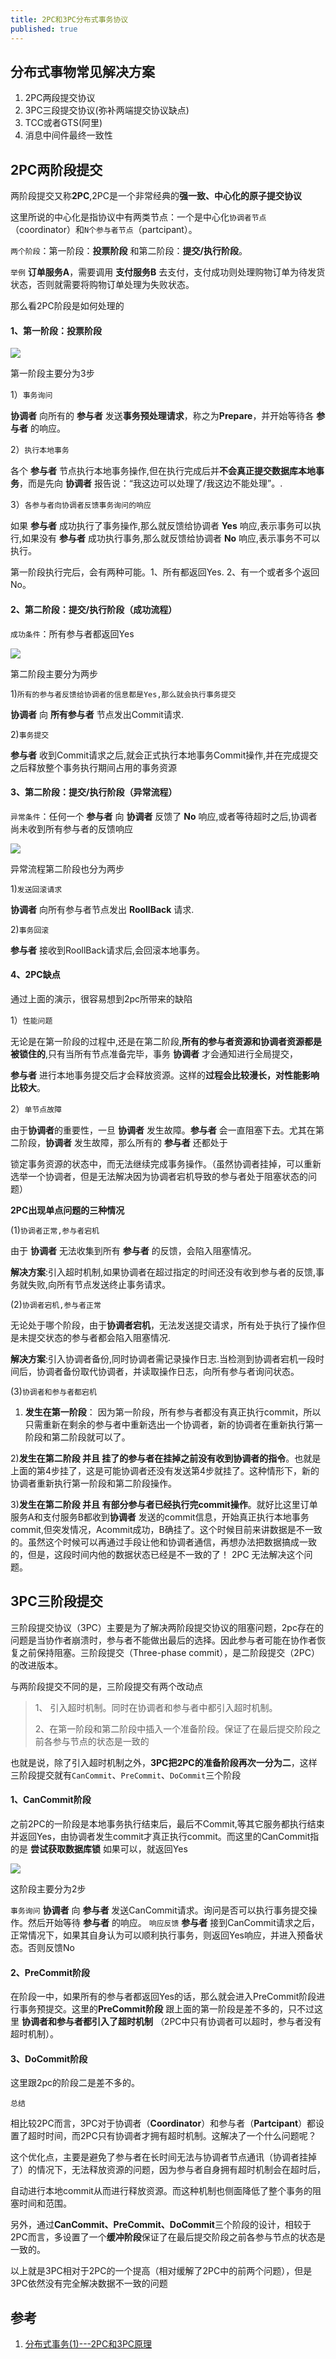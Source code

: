 ```yaml
---
title: 2PC和3PC分布式事务协议
published: true
---
```


## **分布式事物常见解决方案**

1. 2PC两段提交协议
2. 3PC三段提交协议(弥补两端提交协议缺点)
3. TCC或者GTS(阿里)
4. 消息中间件最终一致性

## 2PC两阶段提交

两阶段提交又称**2PC**,2PC是一个非常经典的**强一致、中心化的原子提交协议**

这里所说的中心化是指协议中有两类节点：一个是中心化`协调者节点`（coordinator）和`N个参与者节点`（partcipant）。

`两个阶段`：第一阶段：**投票阶段** 和第二阶段：**提交/执行阶段**。

`举例` **订单服务A**，需要调用 **支付服务B** 去支付，支付成功则处理购物订单为待发货状态，否则就需要将购物订单处理为失败状态。

那么看2PC阶段是如何处理的

#### 1、第一阶段：投票阶段

![](https://github.com/wpy2016/wpy2016.github.io/blob/master/imgs/2pc_3pc/2pc1.png?raw=true)

第一阶段主要分为3步

1）`事务询问`

**协调者** 向所有的 **参与者** 发送**事务预处理请求**，称之为**Prepare**，并开始等待各 **参与者** 的响应。

2）`执行本地事务`

各个 **参与者** 节点执行本地事务操作,但在执行完成后并**不会真正提交数据库本地事务**，而是先向 **协调者** 报告说：“我这边可以处理了/我这边不能处理”。.

3）`各参与者向协调者反馈事务询问的响应`

如果 **参与者** 成功执行了事务操作,那么就反馈给协调者 **Yes** 响应,表示事务可以执行,如果没有 **参与者** 成功执行事务,那么就反馈给协调者 **No** 响应,表示事务不可以执行。

第一阶段执行完后，会有两种可能。1、所有都返回Yes. 2、有一个或者多个返回No。

#### 2、第二阶段：提交/执行阶段（成功流程）

`成功条件`：所有参与者都返回Yes

![](https://github.com/wpy2016/wpy2016.github.io/blob/master/imgs/2pc_3pc/2pc2.png?raw=true)

第二阶段主要分为两步

 1)`所有的参与者反馈给协调者的信息都是Yes,那么就会执行事务提交`

 **协调者** 向 **所有参与者** 节点发出Commit请求.

 2)`事务提交`

 **参与者** 收到Commit请求之后,就会正式执行本地事务Commit操作,并在完成提交之后释放整个事务执行期间占用的事务资源

#### 3、第二阶段：提交/执行阶段（异常流程）

`异常条件`：任何一个 **参与者** 向 **协调者** 反馈了 **No** 响应,或者等待超时之后,协调者尚未收到所有参与者的反馈响应

![](https://github.com/wpy2016/wpy2016.github.io/blob/master/imgs/2pc_3pc/2pc3.png?raw=true)

异常流程第二阶段也分为两步

1)`发送回滚请求`

 **协调者** 向所有参与者节点发出 **RoollBack** 请求.

 2)`事务回滚`

 **参与者** 接收到RoollBack请求后,会回滚本地事务。

#### 4、2PC缺点

通过上面的演示，很容易想到2pc所带来的缺陷

1）`性能问题`

无论是在第一阶段的过程中,还是在第二阶段,**所有的参与者资源和协调者资源都是被锁住的**,只有当所有节点准备完毕，事务 **协调者** 才会通知进行全局提交，

**参与者** 进行本地事务提交后才会释放资源。这样的**过程会比较漫长，对性能影响比较大**。

2）`单节点故障`

由于**协调者**的重要性，一旦 **协调者** 发生故障。**参与者** 会一直阻塞下去。尤其在第二阶段，**协调者** 发生故障，那么所有的 **参与者** 还都处于

锁定事务资源的状态中，而无法继续完成事务操作。（虽然协调者挂掉，可以重新选举一个协调者，但是无法解决因为协调者宕机导致的参与者处于阻塞状态的问题）

**2PC出现单点问题的三种情况**

(1)`协调者正常,参与者宕机`

 由于 **协调者** 无法收集到所有 **参与者** 的反馈，会陷入阻塞情况。

 **解决方案**:引入超时机制,如果协调者在超过指定的时间还没有收到参与者的反馈,事务就失败,向所有节点发送终止事务请求。

(2)`协调者宕机,参与者正常`

 无论处于哪个阶段，由于**协调者宕机**，无法发送提交请求，所有处于执行了操作但是未提交状态的参与者都会陷入阻塞情况.

 **解决方案**:引入协调者备份,同时协调者需记录操作日志.当检测到协调者宕机一段时间后，协调者备份取代协调者，并读取操作日志，向所有参与者询问状态。

(3)`协调者和参与者都宕机`

1) **发生在第一阶段**： 因为第一阶段，所有参与者都没有真正执行commit，所以只需重新在剩余的参与者中重新选出一个协调者，新的协调者在重新执行第一阶段和第二阶段就可以了。

2)**发生在第二阶段 并且 挂了的参与者在挂掉之前没有收到协调者的指令**。也就是上面的第4步挂了，这是可能协调者还没有发送第4步就挂了。这种情形下，新的协调者重新执行第一阶段和第二阶段操作。

3)**发生在第二阶段 并且 有部分参与者已经执行完commit操作**。就好比这里订单服务A和支付服务B都收到**协调者** 发送的commit信息，开始真正执行本地事务commit,但突发情况，Acommit成功，B确挂了。这个时候目前来讲数据是不一致的。虽然这个时候可以再通过手段让他和协调者通信，再想办法把数据搞成一致的，但是，这段时间内他的数据状态已经是不一致的了！ 2PC 无法解决这个问题。

## 3PC三阶段提交

三阶段提交协议（3PC）主要是为了解决两阶段提交协议的阻塞问题，2pc存在的问题是当协作者崩溃时，参与者不能做出最后的选择。因此参与者可能在协作者恢复之前保持阻塞。三阶段提交（Three-phase commit），是二阶段提交（2PC）的改进版本。

与两阶段提交不同的是，三阶段提交有两个改动点

> 1、 引入超时机制。同时在协调者和参与者中都引入超时机制。 
>
> 2、在第一阶段和第二阶段中插入一个准备阶段。保证了在最后提交阶段之前各参与节点的状态是一致的

也就是说，除了引入超时机制之外，**3PC把2PC的准备阶段再次一分为二**，这样三阶段提交就有`CanCommit`、`PreCommit`、`DoCommit`三个阶段

#### 1、CanCommit阶段

之前2PC的一阶段是本地事务执行结束后，最后不Commit,等其它服务都执行结束并返回Yes，由协调者发生commit才真正执行commit。而这里的CanCommit指的是 **尝试获取数据库锁** 如果可以，就返回Yes

![](https://github.com/wpy2016/wpy2016.github.io/blob/master/imgs/2pc_3pc/3pc1.png?raw=true)

这阶段主要分为2步

`事务询问` **协调者** 向 **参与者** 发送CanCommit请求。询问是否可以执行事务提交操作。然后开始等待 **参与者** 的响应。
`响应反馈` **参与者** 接到CanCommit请求之后，正常情况下，如果其自身认为可以顺利执行事务，则返回Yes响应，并进入预备状态。否则反馈No

#### 2、PreCommit阶段

在阶段一中，如果所有的参与者都返回Yes的话，那么就会进入PreCommit阶段进行事务预提交。这里的**PreCommit阶段** 跟上面的第一阶段是差不多的，只不过这里 **协调者和参与者都引入了超时机制** （2PC中只有协调者可以超时，参与者没有超时机制）。

#### 3、DoCommit阶段

这里跟2pc的阶段二是差不多的。

```
总结
```

相比较2PC而言，3PC对于协调者（**Coordinator**）和参与者（**Partcipant**）都设置了超时时间，而2PC只有协调者才拥有超时机制。这解决了一个什么问题呢？

这个优化点，主要是避免了参与者在长时间无法与协调者节点通讯（协调者挂掉了）的情况下，无法释放资源的问题，因为参与者自身拥有超时机制会在超时后，

自动进行本地commit从而进行释放资源。而这种机制也侧面降低了整个事务的阻塞时间和范围。

另外，通过**CanCommit、PreCommit、DoCommit**三个阶段的设计，相较于2PC而言，多设置了一个**缓冲阶段**保证了在最后提交阶段之前各参与节点的状态是一致的。

以上就是3PC相对于2PC的一个提高（相对缓解了2PC中的前两个问题），但是3PC依然没有完全解决数据不一致的问题

## 参考

1. [分布式事务(1)---2PC和3PC原理](https://www.cnblogs.com/qdhxhz/p/11167025.html)